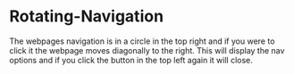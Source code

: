 # Rotating-Navigation
The webpages navigation is in a circle in the top right and if you were to click it the webpage moves diagonally to the right. This will display the nav options and if you click the button in the top left again it will close. 
